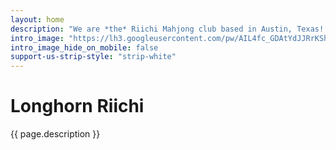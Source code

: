 ```yaml
---
layout: home
description: "We are *the* Riichi Mahjong club based in Austin, Texas! Come to learn or play Riichi Mahjong at our weekly meetups -- it's free!"
intro_image: "https://lh3.googleusercontent.com/pw/AIL4fc_GDAtYdJJRrKShC1CppRVsfNve7bwUAxZOBa9UbE8_nKKQHa5b0O0LmGecE6dUGvn44DOClv_106J_NMnXzrBJDOPEvq_0J6CJOH2NQVCnY9qYvTM=h550"
intro_image_hide_on_mobile: false
support-us-strip-style: "strip-white"
---
```


# Longhorn Riichi

{{ page.description }}
